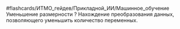 #flashcards/ИТМО_гейдев/Прикладной_ИИ/Машинное_обучение 
Уменьшение размерности
?
Нахождение преобразования данных, позволяющего уменьшить количество переменных.
